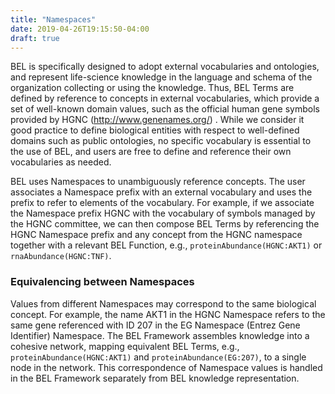 ```yaml
---
title: "Namespaces"
date: 2019-04-26T19:15:50-04:00
draft: true
---
```


BEL is specifically designed to adopt external vocabularies and ontologies, and represent life-science knowledge in the language and schema of the organization collecting or using the knowledge. Thus, BEL Terms are defined by reference to concepts in external vocabularies, which provide a set of well-known domain values, such as the official human gene symbols provided by HGNC (http://www.genenames.org/) . While we consider it good practice to define biological entities with respect to well-defined domains such as public ontologies, no specific vocabulary is essential to the use of BEL, and users are free to define and reference their own vocabularies as needed.

BEL uses Namespaces to unambiguously reference concepts. The user associates a Namespace prefix with an external vocabulary and uses the prefix to refer to elements of the vocabulary. For example, if we associate the Namespace prefix HGNC with the vocabulary of symbols managed by the HGNC committee, we can then compose BEL Terms by referencing the HGNC Namespace prefix and any concept from the HGNC namespace together with a relevant BEL Function, e.g., `proteinAbundance(HGNC:AKT1)` or `rnaAbundance(HGNC:TNF)`.

### Equivalencing between Namespaces

Values from different Namespaces may correspond to the same biological concept. For example, the name AKT1 in the HGNC Namespace refers to the same gene referenced with ID 207 in the EG Namespace (Entrez Gene Identifier) Namespace. The BEL Framework assembles knowledge into a cohesive network, mapping equivalent BEL Terms, e.g., `proteinAbundance(HGNC:AKT1)` and `proteinAbundance(EG:207)`, to a single node in the network. This correspondence of Namespace values is handled in the BEL Framework separately from BEL knowledge representation.

